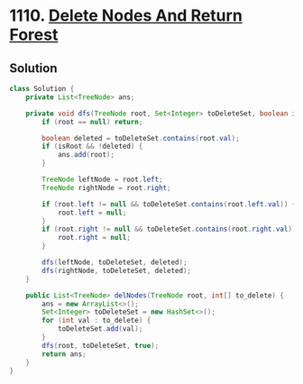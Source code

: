 # 1110. [Delete Nodes And Return Forest](https://leetcode.com/problems/delete-nodes-and-return-forest/description/?envType=daily-question&envId=2024-07-17)

## Solution

```java
class Solution {
    private List<TreeNode> ans;

    private void dfs(TreeNode root, Set<Integer> toDeleteSet, boolean isRoot) {
        if (root == null) return;

        boolean deleted = toDeleteSet.contains(root.val);
        if (isRoot && !deleted) {
            ans.add(root);
        }

        TreeNode leftNode = root.left;
        TreeNode rightNode = root.right;

        if (root.left != null && toDeleteSet.contains(root.left.val)) {
            root.left = null;
        }
        if (root.right != null && toDeleteSet.contains(root.right.val)) {
            root.right = null;
        }

        dfs(leftNode, toDeleteSet, deleted);
        dfs(rightNode, toDeleteSet, deleted);
    }

    public List<TreeNode> delNodes(TreeNode root, int[] to_delete) {
        ans = new ArrayList<>();
        Set<Integer> toDeleteSet = new HashSet<>();
        for (int val : to_delete) {
            toDeleteSet.add(val);
        }
        dfs(root, toDeleteSet, true);
        return ans;
    }
}
```
